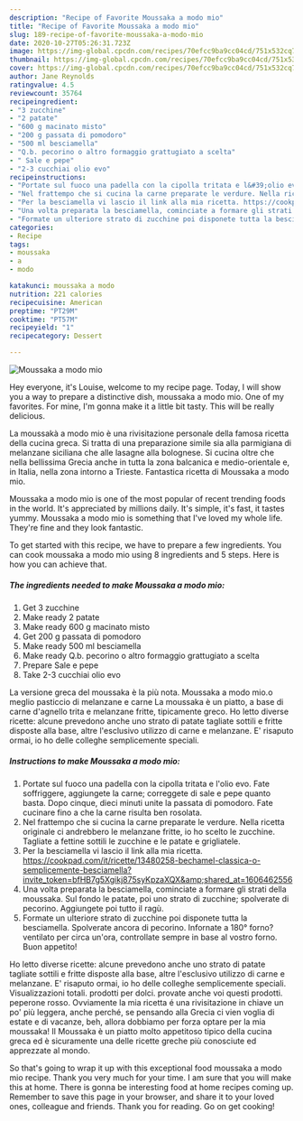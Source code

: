 ```yaml
---
description: "Recipe of Favorite Moussaka a modo mio"
title: "Recipe of Favorite Moussaka a modo mio"
slug: 189-recipe-of-favorite-moussaka-a-modo-mio
date: 2020-10-27T05:26:31.723Z
image: https://img-global.cpcdn.com/recipes/70efcc9ba9cc04cd/751x532cq70/moussaka-a-modo-mio-recipe-main-photo.jpg
thumbnail: https://img-global.cpcdn.com/recipes/70efcc9ba9cc04cd/751x532cq70/moussaka-a-modo-mio-recipe-main-photo.jpg
cover: https://img-global.cpcdn.com/recipes/70efcc9ba9cc04cd/751x532cq70/moussaka-a-modo-mio-recipe-main-photo.jpg
author: Jane Reynolds
ratingvalue: 4.5
reviewcount: 35764
recipeingredient:
- "3 zucchine"
- "2 patate"
- "600 g macinato misto"
- "200 g passata di pomodoro"
- "500 ml besciamella"
- "Q.b. pecorino o altro formaggio grattugiato a scelta"
- " Sale e pepe"
- "2-3 cucchiai olio evo"
recipeinstructions:
- "Portate sul fuoco una padella con la cipolla tritata e l&#39;olio evo. Fate soffriggere, aggiungete la carne; correggete di sale e pepe quanto basta. Dopo cinque, dieci minuti unite la passata di pomodoro. Fate cucinare fino a che la carne risulta ben rosolata."
- "Nel frattempo che si cucina la carne preparate le verdure. Nella ricetta originale ci andrebbero le melanzane fritte, io ho scelto le zucchine. Tagliate a fettine sottili le zucchine e le patate e grigliatele."
- "Per la besciamella vi lascio il link alla mia ricetta. https://cookpad.com/it/ricette/13480258-bechamel-classica-o-semplicemente-besciamella?invite_token=bfHB7g5Xgikj875syKpzaXQX&amp;shared_at=1606462556"
- "Una volta preparata la besciamella, cominciate a formare gli strati della moussaka. Sul fondo le patate, poi uno strato di zucchine; spolverate di pecorino. Aggiungete poi tutto il ragù."
- "Formate un ulteriore strato di zucchine poi disponete tutta la besciamella. Spolverate ancora di pecorino. Infornate a 180° forno?ventilato per circa un&#39;ora, controllate sempre in base al vostro forno. Buon appetito!"
categories:
- Recipe
tags:
- moussaka
- a
- modo

katakunci: moussaka a modo 
nutrition: 221 calories
recipecuisine: American
preptime: "PT29M"
cooktime: "PT57M"
recipeyield: "1"
recipecategory: Dessert

---
```



![Moussaka a modo mio](https://img-global.cpcdn.com/recipes/70efcc9ba9cc04cd/751x532cq70/moussaka-a-modo-mio-recipe-main-photo.jpg)

Hey everyone, it's Louise, welcome to my recipe page. Today, I will show you a way to prepare a distinctive dish, moussaka a modo mio. One of my favorites. For mine, I'm gonna make it a little bit tasty. This will be really delicious.

La moussakà a modo mio è una rivisitazione personale della famosa ricetta della cucina greca. Si tratta di una preparazione simile sia alla parmigiana di melanzane siciliana che alle lasagne alla bolognese. Si cucina oltre che nella bellissima Grecia anche in tutta la zona balcanica e medio-orientale e, in Italia, nella zona intorno a Trieste. Fantastica ricetta di Moussaka a modo mio.

Moussaka a modo mio is one of the most popular of recent trending foods in the world. It's appreciated by millions daily. It's simple, it's fast, it tastes yummy. Moussaka a modo mio is something that I've loved my whole life. They're fine and they look fantastic.


To get started with this recipe, we have to prepare a few ingredients. You can cook moussaka a modo mio using 8 ingredients and 5 steps. Here is how you can achieve that.

<!--inarticleads1-->

##### The ingredients needed to make Moussaka a modo mio:

1. Get 3 zucchine
1. Make ready 2 patate
1. Make ready 600 g macinato misto
1. Get 200 g passata di pomodoro
1. Make ready 500 ml besciamella
1. Make ready Q.b. pecorino o altro formaggio grattugiato a scelta
1. Prepare  Sale e pepe
1. Take 2-3 cucchiai olio evo


La versione greca del moussaka è la più nota. Moussaka a modo mio.o meglio pasticcio di melanzane e carne La moussaka è un piatto, a base di carne d&#39;agnello trita e melanzane fritte, tipicamente greco. Ho letto diverse ricette: alcune prevedono anche uno strato di patate tagliate sottili e fritte disposte alla base, altre l&#39;esclusivo utilizzo di carne e melanzane. E&#39; risaputo ormai, io ho delle colleghe semplicemente speciali. 

<!--inarticleads2-->

##### Instructions to make Moussaka a modo mio:

1. Portate sul fuoco una padella con la cipolla tritata e l&#39;olio evo. Fate soffriggere, aggiungete la carne; correggete di sale e pepe quanto basta. Dopo cinque, dieci minuti unite la passata di pomodoro. Fate cucinare fino a che la carne risulta ben rosolata.
1. Nel frattempo che si cucina la carne preparate le verdure. Nella ricetta originale ci andrebbero le melanzane fritte, io ho scelto le zucchine. Tagliate a fettine sottili le zucchine e le patate e grigliatele.
1. Per la besciamella vi lascio il link alla mia ricetta. https://cookpad.com/it/ricette/13480258-bechamel-classica-o-semplicemente-besciamella?invite_token=bfHB7g5Xgikj875syKpzaXQX&amp;shared_at=1606462556
1. Una volta preparata la besciamella, cominciate a formare gli strati della moussaka. Sul fondo le patate, poi uno strato di zucchine; spolverate di pecorino. Aggiungete poi tutto il ragù.
1. Formate un ulteriore strato di zucchine poi disponete tutta la besciamella. Spolverate ancora di pecorino. Infornate a 180° forno?ventilato per circa un&#39;ora, controllate sempre in base al vostro forno. Buon appetito!


Ho letto diverse ricette: alcune prevedono anche uno strato di patate tagliate sottili e fritte disposte alla base, altre l&#39;esclusivo utilizzo di carne e melanzane. E&#39; risaputo ormai, io ho delle colleghe semplicemente speciali. Visualizzazioni totali. prodotti per dolci. provate anche voi questi prodotti. peperone rosso. Ovviamente la mia ricetta é una rivisitazione in chiave un po&#39; più leggera, anche perché, se pensando alla Grecia ci vien voglia di estate e di vacanze, beh, allora dobbiamo per forza optare per la mia moussaka! Il Moussaka è un piatto molto appetitoso tipico della cucina greca ed è sicuramente una delle ricette greche più conosciute ed apprezzate al mondo. 

So that's going to wrap it up with this exceptional food moussaka a modo mio recipe. Thank you very much for your time. I am sure that you will make this at home. There is gonna be interesting food at home recipes coming up. Remember to save this page in your browser, and share it to your loved ones, colleague and friends. Thank you for reading. Go on get cooking!

